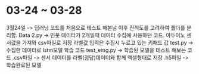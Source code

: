 # 03-24 ~ 03-28

3월24일 -> 딥러닝 코드를 처음으로 테스트 해본날
이후 진척도를 고려하여 폴더를 분리함.
Data 2.py -> 인풋 데이터가 2개일때 데이터 수집에 사용하던 코드. 아두이노 센서값을 가져와 csv파일로 저장 라벨값 입력은 수집시 누르고 있는 키패드 값
test.py -> 수집한 데이터로 lstm모델 학습 코드
test_emg.py -> 학습된 모델을 테스트 해보는 코드
.csv파일 -> 센서 데이터를 라벨(정답)데이터와 함께 액셀형태로 저장
.h5파일 -> 학습완료된 모델
